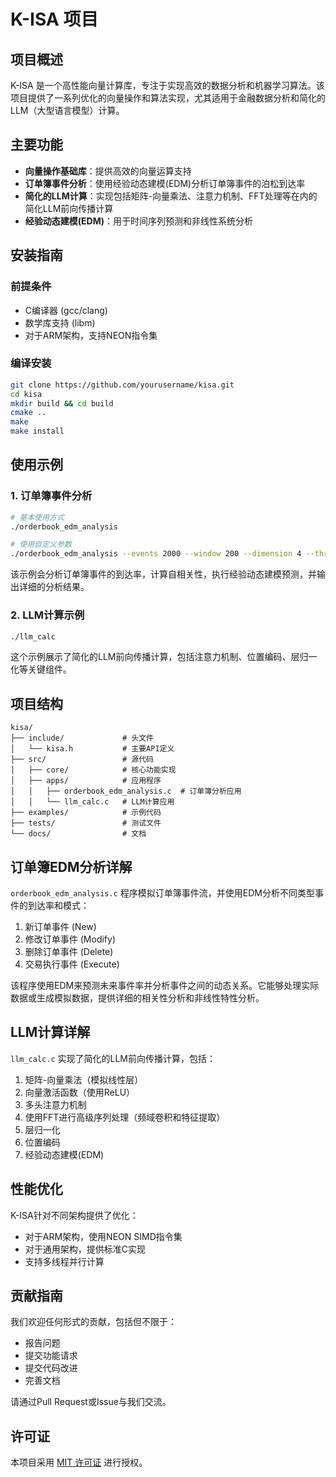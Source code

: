 # K-ISA 项目

## 项目概述

K-ISA 是一个高性能向量计算库，专注于实现高效的数据分析和机器学习算法。该项目提供了一系列优化的向量操作和算法实现，尤其适用于金融数据分析和简化的LLM（大型语言模型）计算。

## 主要功能

- **向量操作基础库**：提供高效的向量运算支持
- **订单簿事件分析**：使用经验动态建模(EDM)分析订单簿事件的泊松到达率
- **简化的LLM计算**：实现包括矩阵-向量乘法、注意力机制、FFT处理等在内的简化LLM前向传播计算
- **经验动态建模(EDM)**：用于时间序列预测和非线性系统分析

## 安装指南

### 前提条件

- C编译器 (gcc/clang)
- 数学库支持 (libm)
- 对于ARM架构，支持NEON指令集

### 编译安装

```bash
git clone https://github.com/yourusername/kisa.git
cd kisa
mkdir build && cd build
cmake ..
make
make install
```

## 使用示例

### 1. 订单簿事件分析

```bash
# 基本使用方式
./orderbook_edm_analysis

# 使用自定义参数
./orderbook_edm_analysis --events 2000 --window 200 --dimension 4 --threads 8
```

该示例会分析订单簿事件的到达率，计算自相关性，执行经验动态建模预测，并输出详细的分析结果。

### 2. LLM计算示例

```bash
./llm_calc
```

这个示例展示了简化的LLM前向传播计算，包括注意力机制、位置编码、层归一化等关键组件。

## 项目结构

```
kisa/
├── include/             # 头文件
│   └── kisa.h           # 主要API定义
├── src/                 # 源代码
│   ├── core/            # 核心功能实现
│   ├── apps/            # 应用程序
│   │   ├── orderbook_edm_analysis.c  # 订单簿分析应用
│   │   └── llm_calc.c   # LLM计算应用
├── examples/            # 示例代码
├── tests/               # 测试文件
└── docs/                # 文档

```

## 订单簿EDM分析详解

`orderbook_edm_analysis.c` 程序模拟订单簿事件流，并使用EDM分析不同类型事件的到达率和模式：

1. 新订单事件 (New)
2. 修改订单事件 (Modify)
3. 删除订单事件 (Delete)
4. 交易执行事件 (Execute)

该程序使用EDM来预测未来事件率并分析事件之间的动态关系。它能够处理实际数据或生成模拟数据，提供详细的相关性分析和非线性特性分析。

## LLM计算详解

`llm_calc.c` 实现了简化的LLM前向传播计算，包括：

1. 矩阵-向量乘法（模拟线性层）
2. 向量激活函数（使用ReLU）
3. 多头注意力机制
4. 使用FFT进行高级序列处理（频域卷积和特征提取）
5. 层归一化
6. 位置编码
7. 经验动态建模(EDM)

## 性能优化

K-ISA针对不同架构提供了优化：

- 对于ARM架构，使用NEON SIMD指令集
- 对于通用架构，提供标准C实现
- 支持多线程并行计算

## 贡献指南

我们欢迎任何形式的贡献，包括但不限于：

- 报告问题
- 提交功能请求
- 提交代码改进
- 完善文档

请通过Pull Request或Issue与我们交流。

## 许可证

本项目采用 [MIT 许可证](LICENSE) 进行授权。 